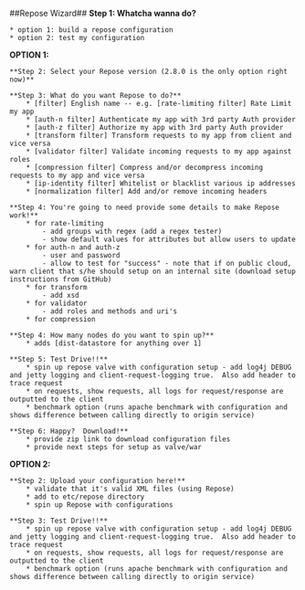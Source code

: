 ##Repose Wizard##
**Step 1: Whatcha wanna do?**

	* option 1: build a repose configuration
	* option 2: test my configuration

**OPTION 1:**

	**Step 2: Select your Repose version (2.8.0 is the only option right now)**
	
	**Step 3: What do you want Repose to do?**
		* [filter] English name -- e.g. [rate-limiting filter] Rate Limit my app
		* [auth-n filter] Authenticate my app with 3rd party Auth provider
		* [auth-z filter] Authorize my app with 3rd party Auth provider
		* [transform filter] Transform requests to my app from client and vice versa
		* [validator filter] Validate incoming requests to my app against roles
		* [compression filter] Compress and/or decompress incoming requests to my app and vice versa
		* [ip-identity filter] Whitelist or blacklist various ip addresses
		* [normalization filter] Add and/or remove incoming headers

	**Step 4: You're going to need provide some details to make Repose work!**
		* for rate-limiting
			- add groups with regex (add a regex tester)
			- show default values for attributes but allow users to update
		* for auth-n and auth-z
			- user and password
			- allow to test for "success" - note that if on public cloud, warn client that s/he should setup on an internal site (download setup instructions from GitHub)
		* for transform
			- add xsd
		* for validator
			- add roles and methods and uri's
		* for compression
		
	**Step 4: How many nodes do you want to spin up?**
		* adds [dist-datastore for anything over 1]
	
	**Step 5: Test Drive!!**
		* spin up repose valve with configuration setup - add log4j DEBUG and jetty logging and client-request-logging true.  Also add header to trace request
		* on requests, show requests, all logs for request/response are outputted to the client
		* benchmark option (runs apache benchmark with configuration and shows difference between calling directly to origin service)
	
	**Step 6: Happy?  Download!**
		* provide zip link to download configuration files
		* provide next steps for setup as valve/war
		
**OPTION 2:**

	**Step 2: Upload your configuration here!**
		* validate that it's valid XML files (using Repose)
		* add to etc/repose directory
		* spin up Repose with configurations
	
	**Step 3: Test Drive!!**
		* spin up repose valve with configuration setup - add log4j DEBUG and jetty logging and client-request-logging true.  Also add header to trace request
		* on requests, show requests, all logs for request/response are outputted to the client
		* benchmark option (runs apache benchmark with configuration and shows difference between calling directly to origin service)
